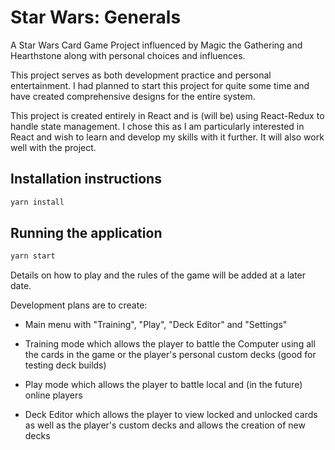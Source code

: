 # Star Wars: Generals
A Star Wars Card Game Project influenced by Magic the Gathering and Hearthstone along with personal choices and influences.

This project serves as both development practice and personal entertainment. I had planned to start this project for quite some time and have created comprehensive designs for the entire system.

This project is created entirely in React and is (will be) using React-Redux to handle state management. I chose this as I am particularly interested in React and wish to learn and develop my skills with it further. It will also work well with the project.

## Installation instructions

```sh
yarn install
```

## Running the application

```sh
yarn start
```

Details on how to play and the rules of the game will be added at a later date.

Development plans are to create:
* Main menu with "Training", "Play", "Deck Editor" and "Settings"

* Training mode which allows the player to battle the Computer using all the cards in the game or the player's personal custom decks (good for testing deck builds)

* Play mode which allows the player to battle local and (in the future) online players

* Deck Editor which allows the player to view locked and unlocked cards as well as the player's custom decks and allows the creation of new decks 
